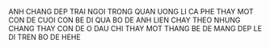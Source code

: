 ANH CHANG DEP TRAI NGOI TRONG QUAN UONG LI CA PHE
THAY MOT CON DE CUOI CON BE DI QUA BO DE
ANH LIEN CHAY THEO NHUNG CHANG THAY CON DE O DAU
CHI THAY MOT THANG BE DE MANG DEP LE DI TREN BO DE
HEHE
